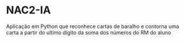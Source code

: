 # NAC2-IA
Aplicação em Python que reconhece cartas de baralho e contorna uma carta a partir do ultimo dígito da soma dos números do RM do aluno
